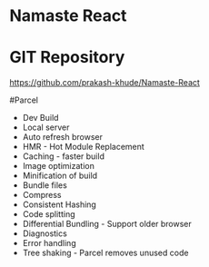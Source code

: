 # Namaste React
# GIT Repository
https://github.com/prakash-khude/Namaste-React

#Parcel
- Dev Build
- Local server
- Auto refresh browser
- HMR - Hot Module Replacement
- Caching - faster build
- Image optimization
- Minification of build
- Bundle files
- Compress
- Consistent Hashing
- Code splitting
- Differential Bundling - Support older browser
- Diagnostics
- Error handling
- Tree shaking - Parcel removes unused code